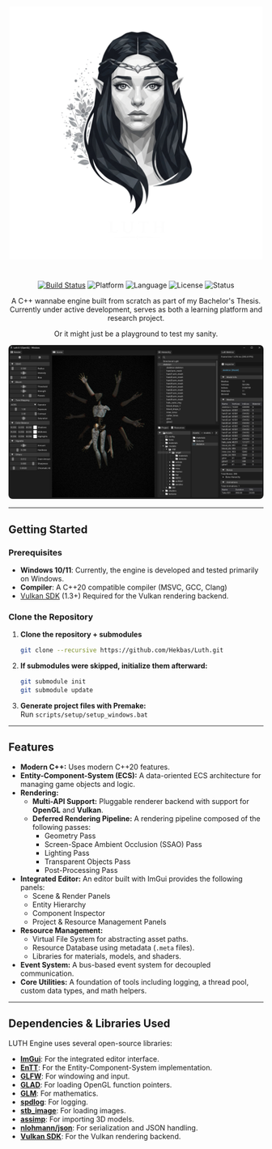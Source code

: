 <p align="center">
  <img src="docs/screenshots/LuthLogo.png" alt="Luth Logo" width="500""/>
</p>

# <p align="center"></p>

<p align="center">
  <a href="https://github.com/Hekbas/Luth/actions"><img alt="Build Status" src="https://img.shields.io/github/actions/workflow/status/Hekbas/Luth/build.yml?style=for-the-badge"></a>
  <img alt="Platform" src="https://img.shields.io/badge/platform-Windows-informational.svg?style=for-the-badge">
  <img alt="Language" src="https://img.shields.io/badge/language-C++20-blue.svg?style=for-the-badge">
  <img alt="License" src="https://img.shields.io/badge/license-MIT-green.svg?style=for-the-badge">
  <img alt="Status" src="https://img.shields.io/badge/status-Work%20In%20Progress-yellow.svg?style=for-the-badge">
</p>

<p align="center">
  A C++ wannabe engine built from scratch as part of my Bachelor's Thesis.<br>
  Currently under active development, serves as both a learning platform and research project.
</p>
<p align="center">
  Or it might just be a playground to test my sanity.
</p>

<p align="center">
  <img src="docs/screenshots/LuthEditor.png" alt="Engine Screenshot" style="border-radius: 8px;"/>
</p>

---

## Getting Started

### Prerequisites
- **Windows 10/11**: Currently, the engine is developed and tested primarily on Windows.
- **Compiler**: A C++20 compatible compiler (MSVC, GCC, Clang)
- [Vulkan SDK](https://vulkan.lunarg.com) (1.3+) Required for the Vulkan rendering backend.

### Clone the Repository

1.  **Clone the repository + submodules**
    ```bash
    git clone --recursive https://github.com/Hekbas/Luth.git
    ```
2. **If submodules were skipped, initialize them afterward:**
    ```bash
    git submodule init
    git submodule update
    ```  
3.  **Generate project files with Premake:**  
    Run ``scripts/setup/setup_windows.bat``

---

## Features

* **Modern C++:** Uses modern C++20 features.
* **Entity-Component-System (ECS):** A data-oriented ECS architecture for managing game objects and logic.
* **Rendering:**
  * **Multi-API Support:** Pluggable renderer backend with support for **OpenGL** and **Vulkan**.
  * **Deferred Rendering Pipeline:** A rendering pipeline composed of the following passes:
    * Geometry Pass
    * Screen-Space Ambient Occlusion (SSAO) Pass
    * Lighting Pass
    * Transparent Objects Pass
    * Post-Processing Pass
* **Integrated Editor:** An editor built with ImGui provides the following panels:
  * Scene & Render Panels
  * Entity Hierarchy
  * Component Inspector
  * Project & Resource Management Panels
* **Resource Management:**
  * Virtual File System for abstracting asset paths.
  * Resource Database using metadata (`.meta` files).
  * Libraries for materials, models, and shaders.
* **Event System:** A bus-based event system for decoupled communication.
* **Core Utilities:** A foundation of tools including logging, a thread pool, custom data types, and math helpers.

---

## Dependencies & Libraries Used

LUTH Engine uses several open-source libraries:

* [**ImGui**](https://github.com/ocornut/imgui): For the integrated editor interface.
* [**EnTT**](https://github.com/skypjack/entt): For the Entity-Component-System implementation.
* [**GLFW**](https://www.glfw.org/): For windowing and input.
* [**GLAD**](https://glad.dav1d.de/): For loading OpenGL function pointers.
* [**GLM**](https://glm.g-truc.net/0.9.9/index.html): For mathematics.
* [**spdlog**](https://github.com/gabime/spdlog): For logging.
* [**stb_image**](https://github.com/nothings/stb/blob/master/stb_image.h): For loading images.
* [**assimp**](https://www.assimp.org/): For importing 3D models.
* [**nlohmann/json**](https://github.com/nlohmann/json): For serialization and JSON handling.
* [**Vulkan SDK**](https://www.lunarg.com/vulkan-sdk/): For the Vulkan rendering backend.
